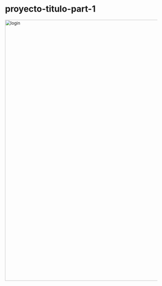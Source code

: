 # proyecto-titulo-part-1

<img width="860" alt="login" src="https://user-images.githubusercontent.com/49913741/120743068-44192780-c4c6-11eb-84ef-641622f873f7.PNG">
